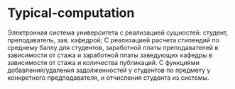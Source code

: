 # Typical-computation

Электронная система университета с реализацией сущностей: студент, преподаватель, зав. кафедрой;
С реализацией расчета стипендий по среднему баллу для студентов, заработной платы преподавателей в зависимости от стажа и заработной платы заведующих кафедры 
в зависимости от стажа и количества публикаций.
С функциями добавления/удаления задолженностей у студентов по предмету у конкретного предподавателя, и отчисления студента из системы. 
